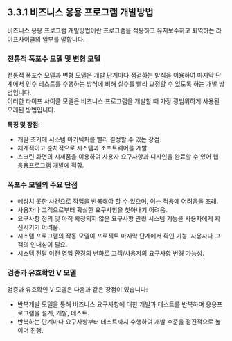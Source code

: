 ## 3.3.1 비즈니스 응용 프로그램 개발방법

비즈니스 응용 프로그램 개발방법이란 프로그램을 적용하고 유지보수하고 퇴역하는 라이프사이클의 일부를 말합니다.

### 전통적 폭포수 모델 및 변형 모델

전통적 폭포수 모델과 변형 모델은 개발 단계마다 점검하는 방식을 이용하여 마지막 단계에서 인수 테스트를 수행하는 방식에 비해 실수를 빨리 교정할 수 있도록 하는 개발 방법입니다.  
이러한 라이프 사이클 모델은 비즈니스 프로그램을 개발할 때 가장 광범위하게 사용된 오래된 방법입니다.

**특징 및 장점:**  
- 개발 초기에 시스템 아키텍처를 빨리 결정할 수 있는 장점.  
- 체계적이고 순차적으로 시스템과 소프트웨어를 개발.  
- 스크린 화면의 시제품을 이용하여 사용자 요구사항과 디자인을 완료할 수 있어 웹 응용프로그램 개발에 적합.

### 폭포수 모델의 주요 단점

- 예상치 못한 사건으로 작업을 반복해야 할 수 있으며, 이는 적용에 어려움을 초래.  
- 사용자나 고객으로부터 확실한 요구사항을 찾아내기 어려움.  
- 요구사항 정의 및 아직 확정되지 않은 요구사항 관련 시스템 기능을 사용자에게 확신시키기 어려움.  
- 시스템 프로그램의 작동 모델이 프로젝트 마지막 단계에서 확인 가능, 사용자나 고객의 인내심이 필요.  
- 시스템 전달 이전 영업 환경의 변화로 고객/사용자의 요구사항 변경 가능성.  

### 검증과 유효확인 V 모델

검증과 유효확인 V 모델은 다음과 같은 장점이 있습니다:  
- 반복개발 모델을 통해 비즈니스 요구사항에 대한 개발과 테스트를 반복하며 응용프로그램을 설계, 개발, 테스트.  
- 반복하는 단계마다 요구사항부터 테스트까지 수행하여 개발 수준을 점진적으로 높이며 진행.  

